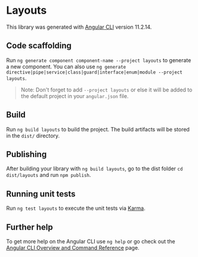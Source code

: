 # Layouts

This library was generated with [Angular CLI](https://github.com/angular/angular-cli) version 11.2.14.

## Code scaffolding

Run `ng generate component component-name --project layouts` to generate a new component. You can also use `ng generate directive|pipe|service|class|guard|interface|enum|module --project layouts`.
> Note: Don't forget to add `--project layouts` or else it will be added to the default project in your `angular.json` file. 

## Build

Run `ng build layouts` to build the project. The build artifacts will be stored in the `dist/` directory.

## Publishing

After building your library with `ng build layouts`, go to the dist folder `cd dist/layouts` and run `npm publish`.

## Running unit tests

Run `ng test layouts` to execute the unit tests via [Karma](https://karma-runner.github.io).

## Further help

To get more help on the Angular CLI use `ng help` or go check out the [Angular CLI Overview and Command Reference](https://angular.io/cli) page.
